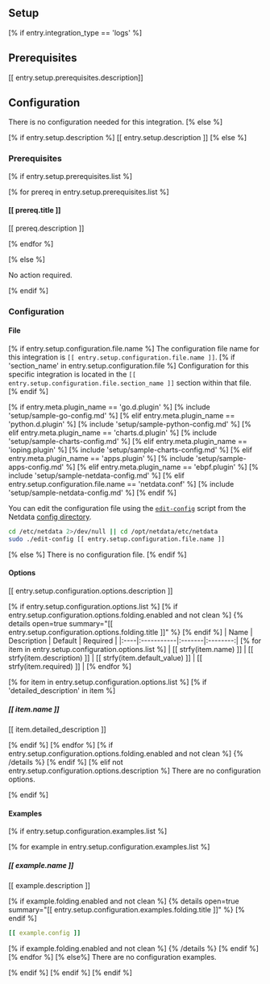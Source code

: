 ## Setup
[% if entry.integration_type == 'logs' %]

## Prerequisites

[[ entry.setup.prerequisites.description]]

## Configuration

There is no configuration needed for this integration.
[% else %]

[% if entry.setup.description %]
[[ entry.setup.description ]]
[% else %]
### Prerequisites
[% if entry.setup.prerequisites.list %]

[% for prereq in entry.setup.prerequisites.list %]
#### [[ prereq.title ]]

[[ prereq.description ]]

[% endfor %]

[% else %]

No action required.

[% endif %]
### Configuration

#### File

[% if entry.setup.configuration.file.name %]
The configuration file name for this integration is `[[ entry.setup.configuration.file.name ]]`.
[% if 'section_name' in entry.setup.configuration.file %]
Configuration for this specific integration is located in the `[[ entry.setup.configuration.file.section_name ]]` section within that file.
[% endif %]

[% if entry.meta.plugin_name == 'go.d.plugin' %]
[% include 'setup/sample-go-config.md' %]
[% elif entry.meta.plugin_name == 'python.d.plugin' %]
[% include 'setup/sample-python-config.md' %]
[% elif entry.meta.plugin_name == 'charts.d.plugin' %]
[% include 'setup/sample-charts-config.md' %]
[% elif entry.meta.plugin_name == 'ioping.plugin' %]
[% include 'setup/sample-charts-config.md' %]
[% elif entry.meta.plugin_name == 'apps.plugin' %]
[% include 'setup/sample-apps-config.md' %]
[% elif entry.meta.plugin_name == 'ebpf.plugin' %]
[% include 'setup/sample-netdata-config.md' %]
[% elif entry.setup.configuration.file.name == 'netdata.conf' %]
[% include 'setup/sample-netdata-config.md' %]
[% endif %]

You can edit the configuration file using the [`edit-config`](/docs/netdata-agent/configuration/README.md#edit-a-configuration-file-using-edit-config) script from the
Netdata [config directory](/docs/netdata-agent/configuration/README.md#the-netdata-config-directory).

```bash
cd /etc/netdata 2>/dev/null || cd /opt/netdata/etc/netdata
sudo ./edit-config [[ entry.setup.configuration.file.name ]]
```
[% else %]
There is no configuration file.
[% endif %]
#### Options

[[ entry.setup.configuration.options.description ]]

[% if entry.setup.configuration.options.list %]
[% if entry.setup.configuration.options.folding.enabled and not clean %]
{% details open=true summary="[[ entry.setup.configuration.options.folding.title ]]" %}
[% endif %]
| Name | Description | Default | Required |
|:----|:-----------|:-------|:--------:|
[% for item in entry.setup.configuration.options.list %]
| [[ strfy(item.name) ]] | [[ strfy(item.description) ]] | [[ strfy(item.default_value) ]] | [[ strfy(item.required) ]] |
[% endfor %]

[% for item in entry.setup.configuration.options.list %]
[% if 'detailed_description' in item %]
##### [[ item.name ]]

[[ item.detailed_description ]]

[% endif %]
[% endfor %]
[% if entry.setup.configuration.options.folding.enabled and not clean %]
{% /details %}
[% endif %]
[% elif not entry.setup.configuration.options.description %]
There are no configuration options.

[% endif %]
#### Examples
[% if entry.setup.configuration.examples.list %]

[% for example in entry.setup.configuration.examples.list %]
##### [[ example.name ]]

[[ example.description ]]

[% if example.folding.enabled and not clean %]
{% details open=true summary="[[ entry.setup.configuration.examples.folding.title ]]" %}
[% endif %]
```yaml
[[ example.config ]]
```
[% if example.folding.enabled and not clean %]
{% /details %}
[% endif %]
[% endfor %]
[% else%]
There are no configuration examples.

[% endif %]
[% endif %]
[% endif %]
